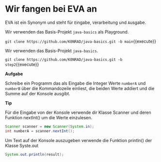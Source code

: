 # Wir fangen bei EVA an

EVA ist ein Synonym und steht für `E`ingabe, `V`erarbeitung und `A`usgabe. 

Wir verwenden das Basis-Projekt `java-basics` als Playground.

`git clone https://github.com/K0NRAD/java-basics.git -b main`{{execute}}




Wir verwenden das Basis-Projekt `java-basics`.

`git clone https://github.com/K0NRAD/java-basics.git -b step2`{{execute}}

**Aufgabe**

Schreibe ein Programm das als Eingabe die Integer Werte `numberA` und `numberB` über die Kommandozeile einliest, die beiden Werte addiert und die Summe auf
der Konsole ausgibt.

**Tip**

Für die Eingabe von der Konsole verwende dir Klasse Scanner und deren Funktion nextInt() um die Werte einzulesen.

```java
Scanner scanner = new Scanner(System.in);
int numberA = scanner.nextInt();

```

Um Text auf der Konsole auszugeben verwende die Funktion println() der Klasse Syste.out

```java
System.out.println(result);
```